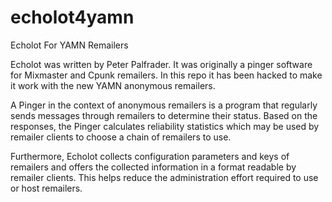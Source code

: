 # echolot4yamn
Echolot For YAMN Remailers

Echolot was written by Peter Palfrader. It was originally a pinger
software for Mixmaster and Cpunk remailers. In this repo it has
been hacked to make it work with the new YAMN anonymous remailers.

A Pinger in the context of anonymous remailers is a program that
regularly sends messages through remailers to determine their status.
Based on the responses, the Pinger calculates reliability statistics
which may be used by remailer clients to choose a chain of remailers to
use.

Furthermore, Echolot collects configuration parameters and keys of
remailers and offers the collected information in a format readable by
remailer clients. This helps reduce the administration effort required
to use or host remailers.
